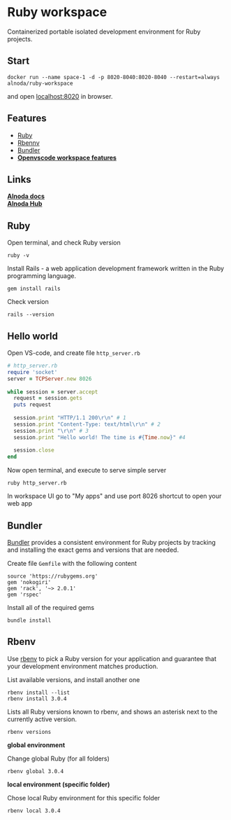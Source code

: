 # Ruby workspace 

Containerized portable isolated development environment for Ruby projects.

## Start
 
```
docker run --name space-1 -d -p 8020-8040:8020-8040 --restart=always alnoda/ruby-workspace
```  

and open [localhost:8020](http://localhost:8020) in browser.  

## Features

- [Ruby](https://www.ruby-lang.org/) 
- [Rbennv](https://github.com/rbenv/rbenv)
- [Bundler](https://bundler.io/)
- [**Openvscode workspace features**](https://github.com/bluxmit/alnoda-workspaces/tree/main/workspaces/openvscode-workspace)

## Links

[__Alnoda docs__](https://docs.alnoda.org/)    
[__Alnoda Hub__](https://alnoda.org)  

## Ruby

Open terminal, and check Ruby version 

```
ruby -v
```

Install Rails - a web application development framework written in the Ruby programming language. 

```
gem install rails
```

Check version 

```
rails --version
```

## Hello world

Open VS-code, and create file `http_server.rb` 

```rb
# http_server.rb
require 'socket'
server = TCPServer.new 8026
 
while session = server.accept
  request = session.gets
  puts request
 
  session.print "HTTP/1.1 200\r\n" # 1
  session.print "Content-Type: text/html\r\n" # 2
  session.print "\r\n" # 3
  session.print "Hello world! The time is #{Time.now}" #4
 
  session.close
end
```

Now open terminal, and execute to serve simple server 

```
ruby http_server.rb
```

In workspace UI go to "My apps" and use port 8026 shortcut to open your web app


## Bundler

[Bundler](https://bundler.io/) provides a consistent environment for Ruby projects by tracking and installing 
the exact gems and versions that are needed. 

Create file `Gemfile` with the following content 

```
source 'https://rubygems.org'
gem 'nokogiri'
gem 'rack', '~> 2.0.1'
gem 'rspec'
```

Install all of the required gems 

```
bundle install
```

## Rbenv

Use [rbenv](https://github.com/rbenv/rbenv) to pick a Ruby version for your application and guarantee 
that your development environment matches production. 

List available versions, and install another one 

```
rbenv install --list
rbenv install 3.0.4
```

Lists all Ruby versions known to rbenv, and shows an asterisk next to the currently active version. 

```
rbenv versions
```

__global environment__  


Change global Ruby (for all folders)

```
rbenv global 3.0.4
```

__local environment (specific folder)__  

Chose local Ruby environment for this specific folder

```
rbenv local 3.0.4
```

